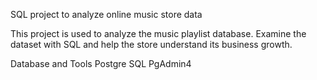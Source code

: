 SQL project to analyze online music store data

This project is used to analyze the music playlist database. Examine the dataset with SQL and help the store understand its business growth.

Database and Tools
Postgre SQL
PgAdmin4
